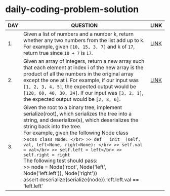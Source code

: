 # daily-coding-problem-solution


| DAY | QUESTION | LINK |
|-|-|-|
|1.| Given a list of numbers and a number k, return whether any two numbers from the list add up to k. For example, given `[10, 15, 3, 7]` and k of `17`, return true since `10 + 7` is `17`.| [LINK](https://github.com/subhajit4980/daily-coding-problem-solution/blob/main/problem%231.cpp)|
|2.| Given an array of integers, return a new array such that each element at index i of the new array is the product of all the numbers in the original array except the one at i. For example, if our input was `[1, 2, 3, 4, 5]`, the expected output would be `[120, 60, 40, 30, 24]`. If our input was `[3, 2, 1]`, the expected output would be `[2, 3, 6]`.|[LINK](https://github.com/subhajit4980/daily-coding-problem-solution/blob/main/problem%232.cpp)|
|3.|Given the root to a binary tree, implement serialize(root), which serializes the tree into a string, and deserialize(s), which deserializes the string back into the tree.</br>For example, given the following Node class </br> >```scss class Node: </br> >> def __init__(self, val, left=None, right=None): </br> >> self.val = val</br> >> self.left = left</br> >> self.right = right``` </br> The following test should pass:</br> >> node = Node('root', Node('left', Node('left.left')), Node('right'))</br>assert deserialize(serialize(node)).left.left.val == 'left.left'|
